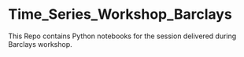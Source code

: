 # Time_Series_Workshop_Barclays
This Repo contains Python notebooks for the session delivered during Barclays workshop.

